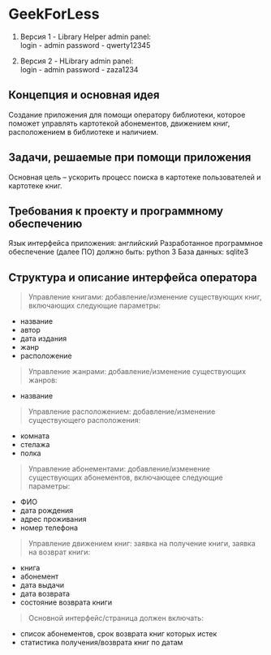 ﻿# GeekForLess

1. Версия 1 - Library Helper
admin panel:    
    login - admin
    password - qwerty12345

2. Версия 2 - HLibrary
admin panel:    
    login - admin
    password - zaza1234



## Концепция и основная идея
Создание приложения для помощи оператору библиотеки, которое поможет управлять картотекой абонементов, движением книг, расположением в библиотеке и наличием.

## Задачи, решаемые при помощи приложения 
Основная цель – ускорить процесс поиска в картотеке пользователей и картотеке книг.

## Требования к проекту и программному обеспечению
Язык интерфейса приложения: английский
Разработанное программное обеспечение (далее ПО) должно быть: python 3
База данных: sqlite3

## Структура и описание интерфейса оператора
> Управление книгами: добавление/изменение существующих книг, включающих следующие параметры: 
- название
- автор
- дата издания
- жанр
- расположение
 
> Управление жанрами: добавление/изменение существующих жанров:
- название

> Управление расположением: добавление/изменение существующего расположения:
- комната
- стелажа
- полка

> Управление абонементами: добавление/изменение существующих абонементов, включающее следующие параметры: 
- ФИО
- дата рождения
- адрес проживания
- номер телефона

> Управление движением книг: заявка на получение книги, заявка на возврат книги:
- книга
- абонемент
- дата выдачи
- дата возврата
- состояние возврата книги

> Основной интерфейс/страница должен включать:
- список абонементов, срок возврата книг которых истек
- статистика получения/возврата книг по датам

